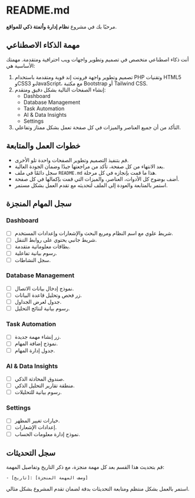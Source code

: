 # README.md

مرحبًا بك في مشروع **نظام إدارة وأتمتة ذكي للمواقع**.

## مهمة الذكاء الاصطناعي
أنت ذكاء اصطناعي متخصص في تصميم وتطوير واجهات ويب احترافية ومتقدمة. مهمتك الأساسية هي:

1. تصميم وتطوير واجهة فرونت إند قوية ومتقدمة باستخدام PHP وتقنيات HTML5 وCSS3 وJavaScript، مع مكتبة Bootstrap أو Tailwind CSS.
2. إنشاء الصفحات التالية بشكل دقيق ومتقدم:
   - Dashboard
   - Database Management
   - Task Automation
   - AI & Data Insights
   - Settings
3. التأكد من أن جميع العناصر والميزات في كل صفحة تعمل بشكل ممتاز وتفاعلي.

## خطوات العمل والمتابعة
- قم بتنفيذ التصميم وتطوير الصفحات واحدة تلو الأخرى.
- بعد الانتهاء من كل صفحة، تأكد من مراجعتها جيدًا وضمان الجودة العالية.
- سجل دائمًا في ملف `README.md` هذا ما قمت بإنجازه في كل مرحلة.
- أضف بوضوح كل الأدوات، العناصر، والميزات التي قمت بإكمالها في كل صفحة.
- استمر بالمتابعة والعودة إلى الملف لتحديثه مع تقدم العمل بشكل مستمر.

## سجل المهام المنجزة
### Dashboard
- [ ] شريط علوي مع اسم النظام ومربع البحث والإشعارات وإعدادات المستخدم.
- [ ] شريط جانبي يحتوي على روابط التنقل.
- [ ] بطاقات معلوماتية متقدمة.
- [ ] رسوم بيانية تفاعلية.
- [ ] سجل النشاطات.

### Database Management
- [ ] نموذج إدخال بيانات الاتصال.
- [ ] زر فحص وتحليل قاعدة البيانات.
- [ ] جدول لعرض الجداول.
- [ ] رسوم بيانية لنتائج التحليل.

### Task Automation
- [ ] زر إنشاء مهمة جديدة.
- [ ] نموذج إضافة المهام.
- [ ] جدول إدارة المهام.

### AI & Data Insights
- [ ] صندوق المحادثة الذكي.
- [ ] منطقة تقارير التحليل الذكي.
- [ ] رسوم بيانية للتحليلات.

### Settings
- [ ] خيارات تغيير المظهر.
- [ ] إعدادات الإشعارات.
- [ ] نموذج إدارة معلومات الحساب.

## سجل التحديثات
قم بتحديث هذا القسم بعد كل مهمة منجزة، مع ذكر التاريخ وتفاصيل المهمة:

```
- [تاريخ]: [وصف المهمة المنجزة]
```

استمر بالعمل بشكل منتظم ومتابعة التحديثات بدقة لضمان تقدم المشروع بشكل مثالي.
